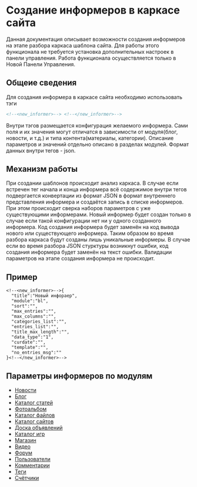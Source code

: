 # Создание информеров в каркасе сайта

Данная документация описывает возможности создания информеров на этапе разбора каркаса шаблона сайта. Для работы этого функционала не требуется установка дополнительных настроек в панели управления. Работа функционала осуществляется только в Новой Панели Управления. 

## Общеие сведения
Для создания информера в каркасе сайта необходимо использовать тэги
```html
<!--<new_informer>--> <!--</new_informer>-->
```
Внутри тэгов размещается конфигурация желаемого информера. Сами поля и их значения могут отличатся в зависимости от модуля(блог, новости, и т.д.) и типа контента(материалы, категории). Описание параметров и значений отдельно описано в разделах модулей. Формат данных внутри тегов - json. 

## Механизм работы
При создании шаблонов происходит анализ каркаса. В случае если встречен тег начала и конца информера всё содержимое внутри тегов подвергается конвертации из формат JSON в формат внутреннего представления информера и создаётся запись в списке информеров. При этом происходит сверка наборов параметров с уже существующими информерами. Новый информер будет создан только в случае если такой конфигурации нет ни у одного созданного информера. Код создания информера будет заменён на код вывода нового или существующего информера. Таким образом во время разбора каркаса будут созданы лишь уникальные информеры. В случае если во время разбора JSON стурктуры возникнут ошибки, код создания информера будет заменён на текст ошибки. Валидации параметров на этапе создания информера не происходит.

## Пример
```
<!--<new_informer>-->{
  "title":"Новый инфораер",
  "module":"bl",
  "sort":"",
  "max_entries":"",
  "max_columns":"",
  "categories_list":"",
  "entries_list":"",
  "title_max_length":"",
  "data_type":"1",
  "curdate":"",
  "template":"",
  "no_entries_msg":""
}<!--</new_informer>-->
```

## Параметры информеров по модулям
 - [Новости](doc/News.md)
 - [Блог](doc/Blog.md)
 - [Каталог статей](doc/Publ.md)
 - [Фотоальбом](doc/Photo.md)
 - [Каталог файлов](doc/Load.md)
 - [Каталог сайтов](doc/Dir.md)
 - [Доска объявлений](doc/Board.md)
 - [Каталог игр](doc/Stuff.md)
 - [Магазин](doc/Shop.md)
 - [Видео](doc/Video.md)
 - [Форум](doc/Forum.md)
 - [Пользователи](doc/Users.md)
 - [Комментарии](doc/Comments.md)
 - [Теги](doc/Tags.md)
 - [Счётчики](doc/Counters.md)
